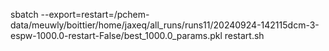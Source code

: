 sbatch --export=restart=/pchem-data/meuwly/boittier/home/jaxeq/all_runs/runs11/20240924-142115dcm-3-espw-1000.0-restart-False/best_1000.0_params.pkl restart.sh

